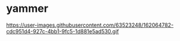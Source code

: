 # yammer
https://user-images.githubusercontent.com/63523248/162064782-cdc951d4-927c-4bb1-9fc5-1d881e5ad530.gif
